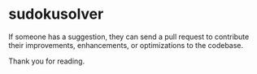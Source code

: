 # sudokusolver

If someone has a suggestion, they can send a pull 
request to contribute their improvements, enhancements,
or optimizations to the codebase.

Thank you for reading.